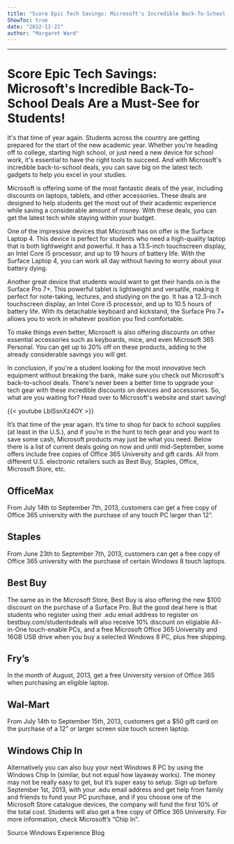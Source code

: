```yaml
---
title: "Score Epic Tech Savings: Microsoft's Incredible Back-To-School Deals Are a Must-See for Students!"
ShowToc: true 
date: "2022-11-21"
author: "Margaret Ward"
---
```

*****
# Score Epic Tech Savings: Microsoft's Incredible Back-To-School Deals Are a Must-See for Students!

It's that time of year again. Students across the country are getting prepared for the start of the new academic year. Whether you're heading off to college, starting high school, or just need a new device for school work, it's essential to have the right tools to succeed. And with Microsoft's incredible back-to-school deals, you can save big on the latest tech gadgets to help you excel in your studies. 

Microsoft is offering some of the most fantastic deals of the year, including discounts on laptops, tablets, and other accessories. These deals are designed to help students get the most out of their academic experience while saving a considerable amount of money. With these deals, you can get the latest tech while staying within your budget.

One of the impressive devices that Microsoft has on offer is the Surface Laptop 4. This device is perfect for students who need a high-quality laptop that is both lightweight and powerful. It has a 13.5-inch touchscreen display, an Intel Core i5 processor, and up to 19 hours of battery life. With the Surface Laptop 4, you can work all day without having to worry about your battery dying. 

Another great device that students would want to get their hands on is the Surface Pro 7+. This powerful tablet is lightweight and versatile, making it perfect for note-taking, lectures, and studying on the go. It has a 12.3-inch touchscreen display, an Intel Core i5 processor, and up to 10.5 hours of battery life. With its detachable keyboard and kickstand, the Surface Pro 7+ allows you to work in whatever position you find comfortable.

To make things even better, Microsoft is also offering discounts on other essential accessories such as keyboards, mice, and even Microsoft 365 Personal. You can get up to 20% off on these products, adding to the already considerable savings you will get.

In conclusion, if you're a student looking for the most innovative tech equipment without breaking the bank, make sure you check out Microsoft's back-to-school deals. There's never been a better time to upgrade your tech gear with these incredible discounts on devices and accessories. So, what are you waiting for? Head over to Microsoft's website and start saving!

{{< youtube LblSsnXz4OY >}} 



It’s that time of the year again. It’s time to shop for back to school supplies (at least in the U.S.), and if you’re in the hunt to tech gear and you want to save some cash, Microsoft products may just be what you need. Below there is a list of current deals going on now and until mid-September, some offers include free copies of Office 365 University and gift cards. All from different U.S. electronic retailers such as Best Buy, Staples, Office, Microsoft Store, etc.
 
## OfficeMax
 
From July 14th to September 7th, 2013, customers can get a free copy of Office 365 university with the purchase of any touch PC larger than 12”.
 
## Staples
 
From June 23th to September 7th, 2013, customers can get a free copy of Office 365 university with the purchase of certain Windows 8 touch laptops.
 
## Best Buy
 
The same as in the Microsoft Store, Best Buy is also offering the new $100 discount on the purchase of a Surface Pro. But the good deal here is that students who register using their .edu email address to register on bestbuy.com/studentsdeals will also receive 10% discount on eligiable All-in-One touch-enable PCs, and a free Microsoft Office 365 University and 16GB USB drive when you buy a selected Windows 8 PC, plus free shipping.
 
## Fry’s
 
In the month of August, 2013, get a free University version of Office 365 when purchasing an eligible laptop.
 
## Wal-Mart
 
From July 14th to September 15th, 2013, customers get a $50 gift card on the purchase of a 12” or larger screen size touch screen laptop.
 
## Windows Chip In
 
Alternatively you can also buy your next Windows 8 PC by using the Windows Chip In (similar, but not equal how layaway works). The money may not be really easy to get, but it’s super easy to setup. Sign up before September 1st, 2013, with your .edu email address and get help from family and friends to fund your PC purchase, and if you choose one of the Microsoft Store catalogue devices, the company will fund the first 10% of the total cost. Students will also get a free copy of Office 365 University. For more information, check Microsoft’s “Chip In”.
 
Source Windows Experience Blog




